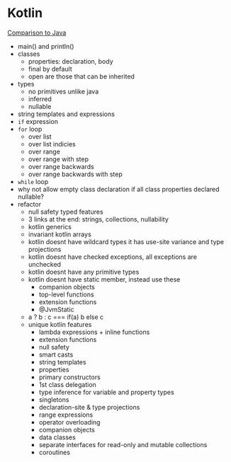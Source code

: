 # Kotlin
[Comparison to Java](https://kotlinlang.org/docs/comparison-to-java.html)

* main() and println()
* classes
  * properties: declaration, body
  * final by default
  * open are those that can be inherited
* types
  * no primitives unlike java
  * inferred
  * nullable
* string templates and expressions
* ``if`` expression
* ``for`` loop
  * over list
  * over list indicies
  * over range 
  * over range with step
  * over range backwards
  * over range backwards with step
* ``while`` loop
* why not allow empty class declaration if all class properties declared nullable?
* refactor
  * null safety typed features
  * 3 links at the end: strings, collections, nullability
  * kotlin generics
  * invariant kotlin arrays
  * kotlin doesnt have wildcard types it has use-site variance and type projections
  * kotlin doesnt have checked exceptions, all exceptions are unchecked
  * kotlin doesnt have any primitive types
  * kotlin doesnt have static member, instead use these
    * companion objects
    * top-level functions
    * extension functions
    * @JvmStatic
  * a ? b : c === if(a) b else c
  * unique kotlin features
    * lambda expressions + inline functions
    * extension functions
    * null safety
    * smart casts
    * string templates
    * properties
    * primary constructors
    * 1st class delegation
    * type inference for variable and property types
    * singletons
    * declaration-site & type projections
    * range expressions
    * operator overloading
    * companion objects
    * data classes
    * separate interfaces for read-only and mutable collections
    * coroutines
